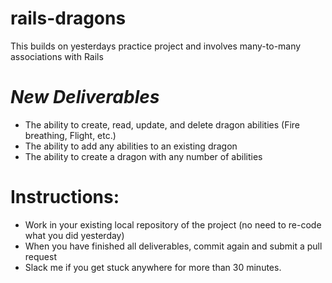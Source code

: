 # rails-dragons

This builds on yesterdays practice project and involves many-to-many associations with Rails

# *New Deliverables*
* The ability to create, read, update, and delete dragon abilities (Fire breathing, Flight, etc.)
* The ability to add any abilities to an existing dragon
* The ability to create a dragon with any number of abilities

# Instructions:
* Work in your existing local repository of the project (no need to re-code what you did yesterday)
* When you have finished all deliverables, commit again and submit a pull request
* Slack me if you get stuck anywhere for more than 30 minutes.


